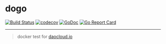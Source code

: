# dogo
[![Build Status](https://travis-ci.com/kcoewoys/dogo.svg?branch=master)](https://travis-ci.com/kcoewoys/dogo)
[![codecov](https://codecov.io/gh/kcoewoys/dogo/branch/master/graph/badge.svg)](https://codecov.io/gh/kcoewoys/dogo)
[![GoDoc](https://godoc.org/github.com/kcoewoys/dogo?status.svg)](https://godoc.org/github.com/kcoewoys/dogo)
[![Go Report Card](https://goreportcard.com/badge/github.com/kcoewoys/dogo)](https://goreportcard.com/report/github.com/kcoewoys/dogo)

---
> docker test for [daocloud.io](https://account.daocloud.io)
